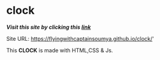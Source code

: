 # clock

***Visit this site by clicking this [link](https://flyingwithcaptainsoumya.github.io/clock/')***

Site URL: https://flyingwithcaptainsoumya.github.io/clock/'

This **CLOCK** is made with HTML,CSS & Js.
